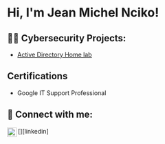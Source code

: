 <h1>Hi, I'm Jean Michel Nciko! </h1>

<h2>👨‍💻 Cybersecurity Projects:</h2>

  - [Active Directory Home lab]((https://github.com/Destinonciko/ActiveDirectoryLab))

<h2> Certifications</h2>

- Google IT Support Professional

<h2> 🤳 Connect with me:</h2>
[<img align="left" alt="jean-michel-nciko1310 | LinkedIn" width="22px" src="https://cdn.jsdelivr.net/npm/simple-icons@v3/icons/linkedin.svg" />][linkedin]

[linkedin]: https://www.linkedin.com/in/jean-michel-nciko1310/

<!--
**joshmadakor1/joshmadakor1** is a ✨ _special_ ✨ repository because its `README.md` (this file) appears on your GitHub profile.

Here are some ideas to get you started:

- 🔭 I’m currently working on ...
- 🌱 I’m currently learning ...
- 👯 I’m looking to collaborate on ...
- 🤔 I’m looking for help with ...
- 💬 Ask me about ...
- 📫 How to reach me: ...
- 😄 Pronouns: ...
- ⚡ Fun fact: ...
-->
